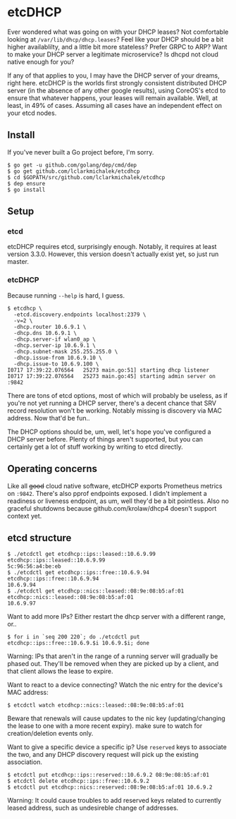 # etcDHCP

Ever wondered what was going on with your DHCP leases? Not comfortable looking
at `/var/lib/dhcp/dhcp.leases`? Feel like your DHCP should be a bit higher
availablilty, and a little bit more stateless? Prefer GRPC to ARP? Want to make
your DHCP server a legitimate microservice? Is dhcpd not cloud native enough for
you?

If any of that applies to you, I may have the DHCP server of your dreams, right
here. etcDHCP is the worlds first strongly consistent distributed DHCP server
(in the absence of any other google results), using CoreOS's etcd to ensure that
whatever happens, your leases will remain available. Well, at least, in 49% of
cases. Assuming all cases have an independent effect on your etcd nodes.

## Install

If you've never built a Go project before, I'm sorry.

```
$ go get -u github.com/golang/dep/cmd/dep
$ go get github.com/lclarkmichalek/etcdhcp
$ cd $GOPATH/src/github.com/lclarkmichalek/etcdhcp
$ dep ensure
$ go install
```

## Setup

### etcd

etcDHCP requires etcd, surprisingly enough. Notably, it requires at least
version 3.3.0. However, this version doesn't actually exist yet, so just run
master.

### etcDHCP

Because running `--help` is hard, I guess.

```
$ etcdhcp \
  -etcd.discovery.endpoints localhost:2379 \
  -v=2 \
  -dhcp.router 10.6.9.1 \
  -dhcp.dns 10.6.9.1 \
  -dhcp.server-if wlan0_ap \
  -dhcp.server-ip 10.6.9.1 \
  -dhcp.subnet-mask 255.255.255.0 \
  -dhcp.issue-from 10.6.9.10 \
  -dhcp.issue-to 10.6.9.100 \
I0717 17:39:22.076564   25273 main.go:51] starting dhcp listener
I0717 17:39:22.076564   25273 main.go:45] starting admin server on :9842
```

There are tons of etcd options, most of which will probably be useless, as if
you're not yet running a DHCP server, there's a decent chance that SRV record
resolution won't be working. Notably missing is discovery via MAC address. Now
that'd be fun..

The DHCP options should be, um, well, let's hope you've configured a DHCP server
before. Plenty of things aren't supported, but you can certainly get a lot of
stuff working by writing to etcd directly.

## Operating concerns

Like all ~~good~~ cloud native software, etcDHCP exports Prometheus metrics on
`:9842`. There's also pprof endpoints exposed. I didn't implement a readiness or
liveness endpoint, as um, well they'd be a bit pointless. Also no graceful
shutdowns because github.com/krolaw/dhcp4 doesn't support context yet.

## etcd structure

```
$ ./etcdctl get etcdhcp::ips::leased::10.6.9.99
etcdhcp::ips::leased::10.6.9.99
5c:96:56:a4:be:eb
$ ./etcdctl get etcdhcp::ips::free::10.6.9.94
etcdhcp::ips::free::10.6.9.94
10.6.9.94
$ ./etcdctl get etcdhcp::nics::leased::08:9e:08:b5:af:01
etcdhcp::nics::leased::08:9e:08:b5:af:01
10.6.9.97
```

Want to add more IPs? Either restart the dhcp server with a different range,
or..

```
$ for i in `seq 200 220`; do ./etcdctl put etcdhcp::ips::free::10.6.9.$i 10.6.9.$i; done
```

Warning: IPs that aren't in the range of a running server will gradually be
phased out. They'll be removed when they are picked up by a client, and that
client allows the lease to expire.

Want to react to a device connecting? Watch the nic entry for the device's MAC
address:

```
$ etcdctl watch etcdhcp::nics::leased::08:9e:08:b5:af:01
```

Beware that renewals will cause updates to the nic key (updating/changing the
lease to one with a more recent expiry). make sure to watch for
creation/deletion events only.

Want to give a specific device a specific ip?
Use `reserved` keys to associate the two,
and any DHCP discovery request will pick up the existing association.

```
$ etcdctl put etcdhcp::ips::reserved::10.6.9.2 08:9e:08:b5:af:01
$ etcdctl delete etcdhcp::ips::free::10.6.9.2
$ etcdctl put etcdhcp::nics::reserved::08:9e:08:b5:af:01 10.6.9.2
```

Warning: It could cause troubles to add reserved keys related to currently leased address,
such as undesireble change of addresses.
